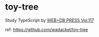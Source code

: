 # toy-tree

Study TypeScript by [WEB+DB PRESS Vol.117][webdb117]

[webdb117]: https://gihyo.jp/magazine/wdpress/archive/2020/vol117

ref: https://github.com/wadackel/toy-tree